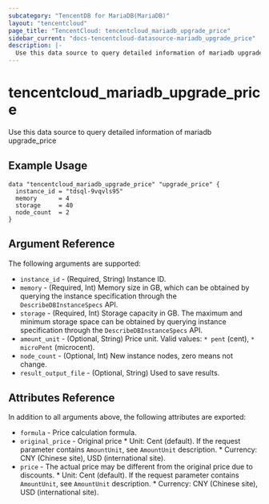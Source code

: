 ```yaml
---
subcategory: "TencentDB for MariaDB(MariaDB)"
layout: "tencentcloud"
page_title: "TencentCloud: tencentcloud_mariadb_upgrade_price"
sidebar_current: "docs-tencentcloud-datasource-mariadb_upgrade_price"
description: |-
  Use this data source to query detailed information of mariadb upgrade_price
---
```


# tencentcloud_mariadb_upgrade_price

Use this data source to query detailed information of mariadb upgrade_price

## Example Usage

```hcl
data "tencentcloud_mariadb_upgrade_price" "upgrade_price" {
  instance_id = "tdsql-9vqvls95"
  memory      = 4
  storage     = 40
  node_count  = 2
}
```

## Argument Reference

The following arguments are supported:

* `instance_id` - (Required, String) Instance ID.
* `memory` - (Required, Int) Memory size in GB, which can be obtained by querying the instance specification through the `DescribeDBInstanceSpecs` API.
* `storage` - (Required, Int) Storage capacity in GB. The maximum and minimum storage space can be obtained by querying instance specification through the `DescribeDBInstanceSpecs` API.
* `amount_unit` - (Optional, String) Price unit. Valid values: `* pent` (cent), `* microPent` (microcent).
* `node_count` - (Optional, Int) New instance nodes, zero means not change.
* `result_output_file` - (Optional, String) Used to save results.

## Attributes Reference

In addition to all arguments above, the following attributes are exported:

* `formula` - Price calculation formula.
* `original_price` - Original price * Unit: Cent (default). If the request parameter contains `AmountUnit`, see `AmountUnit` description. * Currency: CNY (Chinese site), USD (international site).
* `price` - The actual price may be different from the original price due to discounts. * Unit: Cent (default). If the request parameter contains `AmountUnit`, see `AmountUnit` description. * Currency: CNY (Chinese site), USD (international site).


